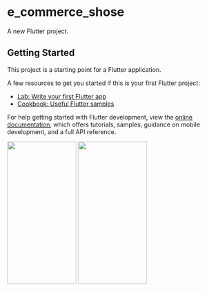 # e_commerce_shose

A new Flutter project.

## Getting Started

This project is a starting point for a Flutter application.

A few resources to get you started if this is your first Flutter project:

- [Lab: Write your first Flutter app](https://docs.flutter.dev/get-started/codelab)
- [Cookbook: Useful Flutter samples](https://docs.flutter.dev/cookbook)

For help getting started with Flutter development, view the
[online documentation](https://docs.flutter.dev/), which offers tutorials,
samples, guidance on mobile development, and a full API reference.

<div>
<img src="https://user-images.githubusercontent.com/40968259/187568963-b0ec1ce4-74ff-4849-a4e3-925ea8dc4996.png" width="160" height="330">
<img src="https://user-images.githubusercontent.com/40968259/187568975-976185a3-7100-40d7-899e-e11e6c3e8f2f.png" width="160" height="330">

</div>
